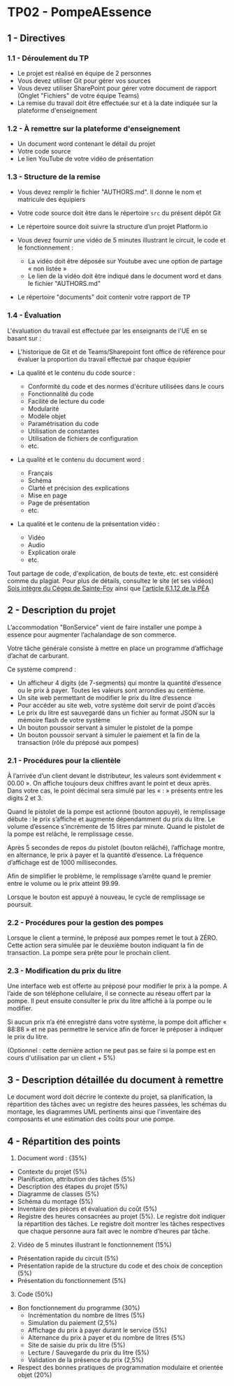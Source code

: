 # TP02 - PompeAEssence

## 1 - Directives

### 1.1 - Déroulement du TP

- Le projet est réalisé en équipe de 2 personnes
- Vous devez utiliser Git pour gérer vos sources
- Vous devez utiliser SharePoint pour gérer votre document de rapport (Onglet "Fichiers" de votre équipe Teams)
- La remise du travail doit être effectuée sur et à la date indiquée  sur la plateforme d'enseignement

### 1.2 - À remettre sur la plateforme d'enseignement

- Un document word contenant le détail du projet
- Votre code source
- Le lien YouTube de votre vidéo de présentation

### 1.3 - Structure de la remise

- Vous devez remplir le fichier "AUTHORS.md".
  Il donne le nom et matricule des équipiers
- Votre code source doit être dans le répertoire  ```src``` du présent dépôt Git
- Le répertoire source doit suivre la structure d’un projet Platform.io
- Vous devez fournir une vidéo de 5 minutes illustrant le circuit, le code et le fonctionnement :
  - La vidéo doit être déposée sur Youtube avec une option de partage « non listée »
  - Le lien de la vidéo doit être indiqué dans le document word et dans le fichier "AUTHORS.md"

- Le répertoire "documents" doit contenir votre rapport de TP

### 1.4 - Évaluation

L'évaluation du travail est effectuée par les enseignants de l'UE en se basant sur :

- L'historique de Git et de Teams/Sharepoint font office de référence pour évaluer la proportion du travail effectué par chaque équipier

- La qualité et le contenu du code source :

  - Conformité du code et des normes d'écriture utilisées dans le cours
  - Fonctionnalité du code
  - Facilité de lecture du code
  - Modularité
  - Modèle objet
  - Paramétrisation du code
  - Utilisation de constantes
  - Utilisation de fichiers de configuration
  - etc.

- La qualité et le contenu du document word :
  
  - Français
  - Schéma
  - Clarté et précision des explications
  - Mise en page
  - Page de présentation
  - etc.

- La qualité et le contenu de la présentation vidéo :

  - Vidéo
  - Audio
  - Explication orale
  - etc.

Tout partage de code, d'explication, de bouts de texte, etc. est considéré comme du plagiat. Pour plus de détails, consultez le site (et ses vidéos) [Sois intègre du Cégep de Sainte-Foy](http://csfoy.ca/soisintegre) ainsi que [l'article 6.1.12 de la PÉA](https://www.csfoy.ca/fileadmin/documents/notre_cegep/politiques_et_reglements/5.9_PolitiqueEvaluationApprentissages_2019.pdf)

## 2 - Description du projet

L’accommodation "BonService" vient de faire installer une pompe à essence pour augmenter l’achalandage de son commerce.

Votre tâche générale consiste à mettre en place un programme d’affichage d’achat de carburant.

Ce système comprend :

- Un afficheur 4 digits (de 7-segments) qui montre la quantité d’essence ou le prix à payer. Toutes les valeurs sont arrondies au centième.
- Un site web permettant de modifier le prix du litre d’essence
- Pour accéder au site web, votre système doit servir de point d’accès
- Le prix du litre est sauvegardé dans un fichier au format JSON sur la mémoire flash de votre système
- Un bouton poussoir servant à simuler le pistolet de la pompe
- Un bouton poussoir servant à simuler le paiement et la fin de la transaction (rôle du préposé aux pompes)

### 2.1 - Procédures pour la clientèle

À l’arrivée d’un client devant le distributeur, les valeurs sont évidemment « 00.00 ». On affiche toujours deux chiffres avant le point et deux après. Dans votre cas, le point décimal sera simulé par les « : » présents entre les digits 2 et 3.

Quand le pistolet de la pompe est actionné (bouton appuyé), le remplissage débute : le prix s’affiche et augmente dépendamment du prix du litre. Le volume d’essence s’incrémente de 15 litres par minute.
Quand le pistolet de la pompe est relâché, le remplissage cesse.

Après 5 secondes de repos du pistolet (bouton relâché), l’affichage montre, en alternance, le prix à payer et la quantité d’essence. La fréquence d’affichage est de 1000 millisecondes.

Afin de simplifier le problème, le remplissage s’arrête quand le premier entre le volume ou le prix atteint 99.99.

Lorsque le bouton est appuyé à nouveau, le cycle de remplissage se poursuit.

### 2.2 - Procédures pour la gestion des pompes

Lorsque le client a terminé, le préposé aux pompes remet le tout à ZÉRO. Cette action sera simulée par le deuxième bouton indiquant la fin de transaction. La pompe sera prête pour le prochain client.

### 2.3 - Modification du prix du litre

Une interface web est offerte au préposé pour modifier le prix à la pompe. A l’aide de son téléphone cellulaire, il se connecte au réseau offert par la pompe. Il peut ensuite consulter le prix du litre affiché à la pompe ou le modifier.

Si aucun prix n’a été enregistré dans votre système, la pompe doit afficher « 88:88 » et ne pas permettre le service afin de forcer le préposer à indiquer le prix du litre.

(Optionnel : cette dernière action ne peut pas se faire si la pompe est en cours d'utilisation par un client + 5%)

## 3 - Description détaillée du document à remettre

Le document word doit décrire le contexte du projet, sa planification, la répartition des tâches avec un registre des heures passées, les schémas du montage, les diagrammes UML pertinents ainsi que l'inventaire des composants et une estimation des coûts pour une pompe.

## 4 - Répartition des points

1. Document word : (35%)
  - Contexte du projet (5%)
  - Planification, attribution des tâches (5%)
  - Description des étapes du projet (5%)
  - Diagramme de classes (5%)
  - Schéma du montage (5%)
  - Inventaire des pièces et évaluation du coût (5%)
  - Registre des heures consacrées au projet (5%). Le registre doit indiquer la répartition des tâches. Le registre doit montrer les tâches respectives que chaque personne aura fait avec le nombre d’heures par tâche.

2. Vidéo de 5 minutes illustrant le fonctionnement (15%)
  - Présentation rapide du circuit (5%)
  - Présentation rapide de la structure du code et des choix de conception (5%)
  - Présentation du fonctionnement (5%)

3. Code (50%)
  - Bon fonctionnement du programme (30%)
    - Incrémentation du nombre de litres (5%)
    - Simulation du paiement (2,5%)
    - Affichage du prix à payer durant le service (5%)
    - Alternance du prix à payer et du nombre de litres (5%)
    - Site de saisie du prix du litre (5%)
    - Lecture / Sauvegarde du prix du litre (5%)
    - Validation de la présence du prix (2,5%)
  - Respect des bonnes pratiques de programmation modulaire et orientée objet (20%)
